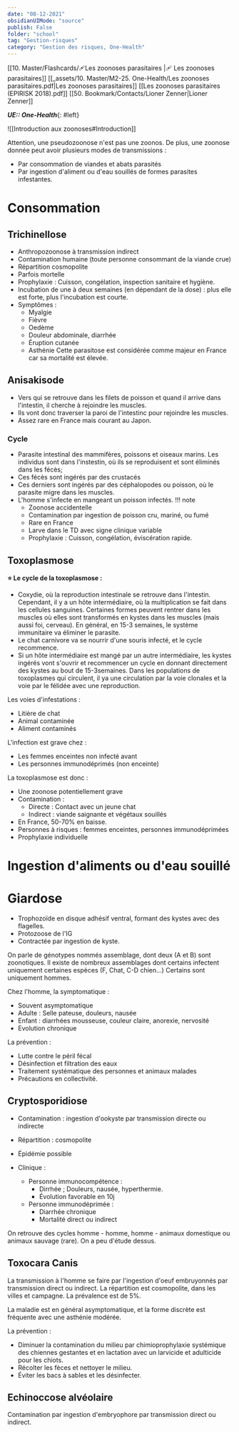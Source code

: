 ```yaml
---
date: "08-12-2021"
obsidianUIMode: "source"
publish: False
folder: "school"
tag: "Gestion-risques"
category: "Gestion des risques, One-Health"
---
```

[[10. Master/Flashcards/🩹Les zoonoses parasitaires |🩹 Les zoonoses parasitaires]]
[[_assets/10. Master/M2-25. One-Health/Les zoonoses parasitaires.pdf|Les zoonoses parasitaires]]
[[Les zoonoses parasitaires (EPIRISK 2018).pdf]]
[[50. Bookmark/Contacts/Lioner Zenner|Lioner Zenner]]

***UE:: One-Health***{: #left}  

![[Introduction aux zoonoses#Introduction]]

Attention, une pseudozoonose n'est pas une zoonos. De plus, une zoonose donnée peut avoir plusieurs modes de transmissions :
- Par consommation de viandes et abats parasités
- Par ingestion d'aliment ou d'eau souillés de formes parasites infestantes. 

# Consommation 
## Trichinellose

- Anthropozoonose à transmission indirect
- Contamination humaine (toute personne consommant de la viande crue)
- Répartition cosmopolite
- Parfois mortelle
- Prophylaxie : Cuisson, congélation, inspection sanitaire et hygiène. 
- Incubation de une à deux semaines (en dépendant de la dose) : plus elle est forte, plus l'incubation est courte.
- Symptômes : 
	- Myalgie
	- Fièvre
	- Oedème
	- Douleur abdominale, diarrhée
	- Éruption cutanée
	- Asthénie
Cette parasitose est considérée comme majeur en France car sa mortalité est élevée.

## Anisakisode
- Vers qui se retrouve dans les filets de poisson et quand il arrive dans l'intestin, il cherche à rejoindre les muscles.
- Ils vont donc traverser la paroi de l'intestinc pour rejoindre les muscles.
- Assez rare en France mais courant au Japon. 

### Cycle
- Parasite intestinal des mammifères, poissons et oiseaux marins. Les individus sont dans l'instestin, où ils se reproduisent et sont éliminés dans les fécès;
- Ces fécès sont ingérés par des crustacés
- Ces derniers sont ingérés par des céphalopodes ou poisson, où le parasite migre dans les muscles.
- L'homme s'infecte en mangeant un poisson infectés.
!!! note 
	- Zoonose accidentelle
	- Contamination par ingestion de poisson cru, mariné, ou fumé
	- Rare en France
	- Larve dans le TD avec signe clinique variable
	- Prophylaxie : Cuisson, congélation, éviscération rapide.

## Toxoplasmose
**⭐ Le cycle de la toxoplasmose :** 
- Coxydie, où la reproduction intestinale se retrouve dans l'intestin. Cependant, il y a un hôte intermédiaire, où la multiplication se fait dans les cellules sanguines. Certaines formes peuvent rentrer dans les muscles où elles sont transformés en kystes dans les muscles (mais aussi foi, cerveau). En général, en 15-3 semaines, le système immunitaire va éliminer le parasite.
- Le chat carnivore va se nourrir d'une souris infecté, et le cycle recommence.
- Si un hôte intermédiaire est mangé par un autre intermédiaire, les kystes ingérés vont s'ouvrir et recommencer un cycle en donnant directement des kystes au bout de 15-3semaines. Dans les populations de toxoplasmes qui circulent, il ya  une circulation par la voie clonales et la voie par le félidée avec une reproduction.

Les voies d'infestations : 
- Litière de chat
- Animal contaminée
- Aliment contaminés

L'infection est grave chez :
- Les femmes enceintes non infecté avant
- Les personnes immunodéprimés (non enceinte)

La toxoplasmose est donc :
- Une zoonose potentiellement grave 
- Contamination : 
	- Directe : Contact avec un jeune chat
	- Indirect : viande saignante et végétaux souillés
- En France, 50-70% en baisse. 
- Personnes à risques : femmes enceintes, personnes immunodéprimées
- Prophylaxie individuelle

# Ingestion d'aliments ou d'eau souillé
# Giardose
- Trophozoïde en disque adhésif ventral, formant des kystes avec des flagelles.
- Protozoose de l'IG
- Contractée par ingestion de kyste.

On parle de génotypes nommés assemblage, dont deux (A et B) sont zoonotiques. Il existe de nombreux assemblages dont certains infectent uniquement certaines espèces (F, Chat, C-D chien...)
Certains sont uniquement hommes. 

Chez l'homme, la symptomatique :
- Souvent asymptomatique
- Adulte : Selle pateuse, douleurs, nausée
- Enfant : diarrhées mousseuse, couleur claire, anorexie, nervosité
- Evolution chronique

La prévention : 
- Lutte contre le péril fécal
- Désinfection et filtration des eaux
- Traitement systématique des personnes et animaux malades
- Précautions en collectivité.

## Cryptosporidiose

- Contamination : ingestion d'ookyste par transmission directe ou indirecte
- Répartition : cosmopolite
- Épidémie possible

- Clinique :
	- Personne immunocompétence :
		- Dirrhée ; Douleurs, nausée, hyperthermie.
		- Évolution favorable en 10j
	- Personne immunodéprimée : 
		- Diarrhée chronique
		- Mortalité direct ou indirect

On retrouve des cycles homme - homme, homme - animaux domestique ou animaux sauvage (rare). On a peu d'étude dessus.

## Toxocara Canis
La transmission à l'homme se faire par l'ingestion d'oeuf embruyonnés par transmission direct ou indirect.
La répartition est cosmopolite, dans les villes et campagne. La prévalence est de 5%.

La maladie est en général asymptomatique, et la forme discrète est fréquente avec une asthénie modérée. 

La prévention : 
- Diminuer la contamination du milieu par chimioprophylaxie systémique des chiennes gestantes et en lactation avec un larvicide et adulticide pour les chiots.
- Récolter les fèces et nettoyer le milieu. 
- Éviter les bacs à sables et les désinfecter.

## Echinoccose alvéolaire

Contamination par ingestion d'embryophore par transmission direct ou indirect.